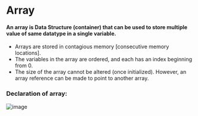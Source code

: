 # Array

#### An array is Data Structure (container) that can be used to store multiple value of same datatype in a single variable.

- Arrays are stored in contagious memory [consecutive memory locations].
- The variables in the array are ordered, and each has an index beginning from 0.
- The size of the array cannot be altered (once initialized). However, an array reference can be made to point to another array.

### Declaration of array:
![image](https://user-images.githubusercontent.com/72748315/208663718-89de4fa5-1ae2-4442-a2ce-99a459cd2704.png)
